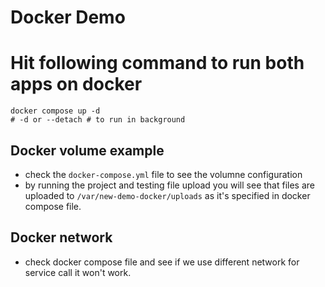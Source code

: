 # Docker Demo

# Hit following command to run both apps on docker

```
docker compose up -d
# -d or --detach # to run in background
```

## Docker volume example

- check the `docker-compose.yml` file to see the volumne configuration
- by running the project and testing file upload you will see that files are uploaded to `/var/new-demo-docker/uploads` as it's specified in docker compose file.

## Docker network

- check docker compose file and see if we use different network for service call it won't work.